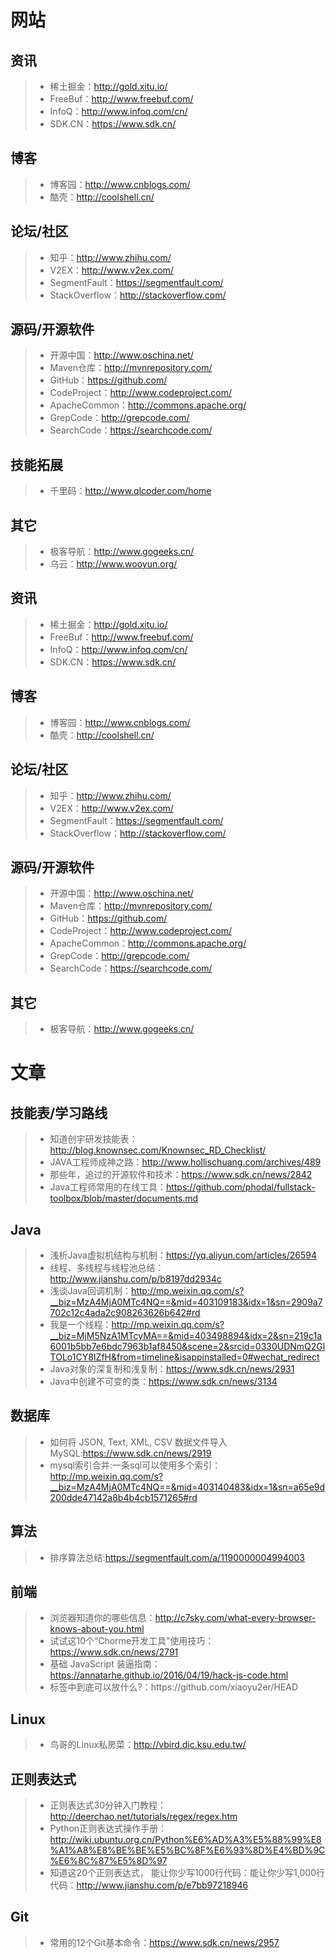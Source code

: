 # 网站  

## 资讯  
>* 稀土掘金：http://gold.xitu.io/  
>* FreeBuf：http://www.freebuf.com/  
>* InfoQ：http://www.infoq.com/cn/  
>* SDK.CN：https://www.sdk.cn/  

## 博客  
>* 博客园：http://www.cnblogs.com/  
>* 酷壳：http://coolshell.cn/    

## 论坛/社区  
>* 知乎：http://www.zhihu.com/
>* V2EX：http://www.v2ex.com/
>* SegmentFault：https://segmentfault.com/  
>* StackOverflow：http://stackoverflow.com/  

## 源码/开源软件  
>* 开源中国：http://www.oschina.net/  
>* Maven仓库：http://mvnrepository.com/  
>* GitHub：https://github.com/  
>* CodeProject：http://www.codeproject.com/  
>* ApacheCommon：http://commons.apache.org/  
>* GrepCode：http://grepcode.com/  
>* SearchCode：https://searchcode.com/

## 技能拓展
>* 千里码：http://www.qlcoder.com/home  

## 其它  
>* 极客导航：http://www.gogeeks.cn/  
>* 乌云：http://www.wooyun.org/  

## 资讯  
>* 稀土掘金：http://gold.xitu.io/  
>* FreeBuf：http://www.freebuf.com/  
>* InfoQ：http://www.infoq.com/cn/  
>* SDK.CN：https://www.sdk.cn/  

## 博客  
>* 博客园：http://www.cnblogs.com/  
>* 酷壳：http://coolshell.cn/  

## 论坛/社区  
>* 知乎：http://www.zhihu.com/
>* V2EX：http://www.v2ex.com/
>* SegmentFault：https://segmentfault.com/  
>* StackOverflow：http://stackoverflow.com/  

## 源码/开源软件  
>* 开源中国：http://www.oschina.net/  
>* Maven仓库：http://mvnrepository.com/  
>* GitHub：https://github.com/  
>* CodeProject：http://www.codeproject.com/  
>* ApacheCommon：http://commons.apache.org/  
>* GrepCode：http://grepcode.com/  
>* SearchCode：https://searchcode.com/

## 其它  
>* 极客导航：http://www.gogeeks.cn/  

# 文章  

## 技能表/学习路线  
>* 知道创宇研发技能表：http://blog.knownsec.com/Knownsec_RD_Checklist/
>* JAVA工程师成神之路：http://www.hollischuang.com/archives/489  
>* 那些年，追过的开源软件和技术：https://www.sdk.cn/news/2842  
>* Java工程师常用的在线工具：https://github.com/phodal/fullstack-toolbox/blob/master/documents.md  

## Java  
>* 浅析Java虚拟机结构与机制：https://yq.aliyun.com/articles/26594  
>* 线程、多线程与线程池总结：http://www.jianshu.com/p/b8197dd2934c  
>* 浅谈Java回调机制：http://mp.weixin.qq.com/s?__biz=MzA4MjA0MTc4NQ==&mid=403109183&idx=1&sn=2909a7702c12c4ada2c908263626b642#rd  
>* 我是一个线程：http://mp.weixin.qq.com/s?__biz=MjM5NzA1MTcyMA==&mid=403498894&idx=2&sn=219c1a6001b5bb7e6bdc7963b1af8450&scene=2&srcid=0330UDNmQ2GlTOLo1CY8IZfH&from=timeline&isappinstalled=0#wechat_redirect  
>* Java对象的深复制和浅复制：https://www.sdk.cn/news/2931  
>* Java中创建不可变的类：https://www.sdk.cn/news/3134  

## 数据库  
>* 如何将 JSON, Text, XML, CSV 数据文件导入 MySQL:https://www.sdk.cn/news/2919  
>* mysql索引合并:一条sql可以使用多个索引：http://mp.weixin.qq.com/s?__biz=MzA4MjA0MTc4NQ==&mid=403140483&idx=1&sn=a65e9d200dde47142a8b4b4cb1571265#rd  

## 算法 
>* 排序算法总结:https://segmentfault.com/a/1190000004994003  

## 前端  
>* 浏览器知道你的哪些信息：http://c7sky.com/what-every-browser-knows-about-you.html  
>* 试试这10个“Chorme开发工具”使用技巧：https://www.sdk.cn/news/2791  
>* 基础 JavaScript 装逼指南：https://annatarhe.github.io/2016/04/19/hack-js-code.html  
>* <head>标签中到底可以放什么?：https://github.com/xiaoyu2er/HEAD

## Linux  
>* 鸟哥的Linux私房菜：http://vbird.dic.ksu.edu.tw/  

## 正则表达式  
>* 正则表达式30分钟入门教程：http://deerchao.net/tutorials/regex/regex.htm  
>* Python正则表达式操作手册：http://wiki.ubuntu.org.cn/Python%E6%AD%A3%E5%88%99%E8%A1%A8%E8%BE%BE%E5%BC%8F%E6%93%8D%E4%BD%9C%E6%8C%87%E5%8D%97  
>* 知道这20个正则表达式， 能让你少写1000行代码：能让你少写1,000行代码：http://www.jianshu.com/p/e7bb97218946  

## Git
>* 常用的12个Git基本命令：https://www.sdk.cn/news/2957  


